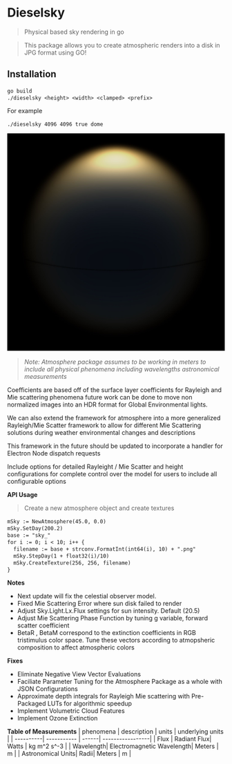 # Dieselsky
>Physical based sky rendering in go

>This package allows you to create atmospheric renders into a disk in JPG format using GO!

## Installation

```
go build
./dieselsky <height> <width> <clamped> <prefix>
```

For example

```
./dieselsky 4096 4096 true dome
```

![Rim_Glow](preview.jpg)

> *Note: Atmosphere package assumes to be working
in meters to include all physical phenomena including wavelengths astronomical measurements*

Coefficients are based off of the surface layer coefficients for Rayleigh and
Mie scattering phenomena future work can be done to move non normalized images
into an HDR format for Global Environmental lights.

We can also extend the framework for atmosphere into a more generalized Rayleigh/Mie
Scatter framework to allow for different Mie Scattering solutions during weather
environmental changes and descriptions

This framework in the future should be updated to incorporate a handler for
Electron Node dispatch requests

Include options for detailed Rayleight / Mie Scatter and height configurations for complete control over the model for users to include all configurable options

**API Usage**

> Create a new atmosphere object and create textures
```
mSky := NewAtmosphere(45.0, 0.0)
mSky.SetDay(200.2)
base := "sky_"
for i := 0; i < 10; i++ {
  filename := base + strconv.FormatInt(int64(i), 10) + ".png"
  mSky.StepDay(1 + float32(i)/10)
  mSky.CreateTexture(256, 256, filename)
}
```

**Notes**
- Next update will fix the celestial observer model. 
- Fixed Mie Scattering Error where sun disk failed to render
- Adjust Sky.Light.Lx.Flux settings for sun intensity. Default (20.5)
- Adjust Mie Scattering Phase Function by tuning g variable, forward scatter coefficient
- BetaR , BetaM correspond to the extinction coefficients in RGB tristimulus color space. Tune these vectors according to atmopsheric composition to affect atmospheric colors

**Fixes**
- Eliminate Negative View Vector Evaluations
- Faciliate Parameter Tuning for the Atmosphere Package as a whole with JSON Configurations
- Approximate depth integrals for Rayleigh Mie scattering with Pre-Packaged LUTs for algorithmic speedup
- Implement Volumetric Cloud Features
- Implement Ozone Extinction


**Table of Measurements**
| phenomena | description | units | underlying units |
| ----------| ----------- | ------| -----------------|
| Flux      | Radiant Flux| Watts | kg m^2 s^-3      |
| Wavelength| Electromagnetic Wavelength| Meters | m |
| Astronomical Units| Radii| Meters | m |

